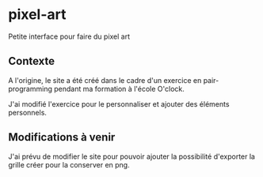 # pixel-art
Petite interface pour faire du pixel art

## Contexte
A l'origine, le site a été créé dans le cadre d'un exercice en pair-programming pendant ma formation à l'école O'clock. 

J'ai modifié l'exercice pour le personnaliser et ajouter des éléments personnels.

## Modifications à venir
J'ai prévu de modifier le site pour pouvoir ajouter la possibilité d'exporter la grille créer pour la conserver en png. 